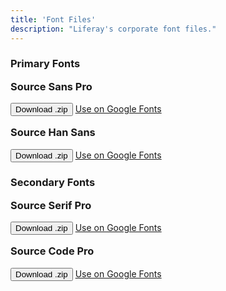 ```yaml
---
title: 'Font Files'
description: "Liferay's corporate font files."
---
```


### Primary Fonts

<div class="row">
	<div class="col-md-4">
		<div class="card-type-asset color-card">
			<div class="card">
				<div class="aspect-ratio card-item-first" style="background: url('/images/typography/source-sans-pro.png') center/cover;">
				</div>
				<div class="card-body">
					<div class="card-row">
						<div class="autofit-col autofit-col-expand">
							<div class="card-title text-truncate" title="Color Name"><h3 style="margin-top: 16px;">Source Sans Pro</h3></div>
							<a href="/../resources/fonts/source-sans-pro-2.020R-ro-1.075R-it.zip" target="_blank" download="source-sans-pro"><button class="btn btn-primary" type="button">Download .zip</button></a>
                            <a target="_blank" href="https://fonts.google.com/specimen/Source+Sans+Pro"  style="margin: 1rem 0 1.5rem;">Use on Google Fonts</a>
							<div class="card-detail">
							</div>
						</div>
					</div>
				</div>
			</div>
		</div>
	</div>
    <div class="col-md-4">
		<div class="card-type-asset color-card">
			<div class="card">
				<div class="aspect-ratio card-item-first" style="background: url('/images/typography/source-han-sans.png') center/cover;">
				</div>
				<div class="card-body">
					<div class="card-row">
						<div class="autofit-col autofit-col-expand">
							<div class="card-title text-truncate" title="Color Name"><h3 style="margin-top: 16px;">Source Han Sans</h3></div>
							<a href="/../resources/fonts/SourceHanSans.ttc.zip" target="_blank" download="source-sans-pro"><button class="btn btn-primary" type="button">Download .zip</button></a>
                            <a target="_blank" href="https://fonts.google.com/specimen/Source+Han+Sans"  style="margin: 1rem 0 1.5rem;">Use on Google Fonts</a>
							<div class="card-detail">
							</div>
						</div>
					</div>
				</div>
			</div>
		</div>
	</div>
</div>

### Secondary Fonts

<div class="row">
	<div class="col-md-4">
		<div class="card-type-asset color-card">
			<div class="card">
				<div class="aspect-ratio card-item-first" style="background: url('/images/typography/source-serif-pro.png') center/cover;">
				</div>
				<div class="card-body">
					<div class="card-row">
						<div class="autofit-col autofit-col-expand">
							<div class="card-title text-truncate" title="Color Name"><h3 style="margin-top: 16px;">Source Serif Pro</h3></div>
							<a href="/../resources/fonts/source-serif-pro-2.000R.zip" target="_blank" download="source-sans-pro"><button class="btn btn-primary" type="button">Download .zip</button></a>
                            <a target="_blank" href="https://fonts.google.com/specimen/Source+Serif+Pro" style="margin: 1rem 0 1.5rem;">Use on Google Fonts</a>
							<div class="card-detail">
							</div>
						</div>
					</div>
				</div>
			</div>
		</div>
	</div>
    <div class="col-md-4">
		<div class="card-type-asset color-card">
			<div class="card">
				<div class="aspect-ratio card-item-first" style="background: url('/images/typography/source-code-pro.png') center/cover;">
				</div>
				<div class="card-body">
					<div class="card-row">
						<div class="autofit-col autofit-col-expand">
							<div class="card-title text-truncate" title="Color Name"><h3 style="margin-top: 16px;">Source Code Pro</h3></div>
							<a href="/../resources/fonts/source-code-pro-2.030R-ro-1.050R-it.zip" target="_blank" download="source-sans-pro"><button class="btn btn-primary" type="button">Download .zip</button></a>
                            <a target="_blank" href="https://fonts.google.com/specimen/Source+Code+Pro" style="margin: 1rem 0 1.5rem;">Use on Google Fonts</a>
							<div class="card-detail">
							</div>
						</div>
					</div>
				</div>
			</div>
		</div>
	</div>
</div>
